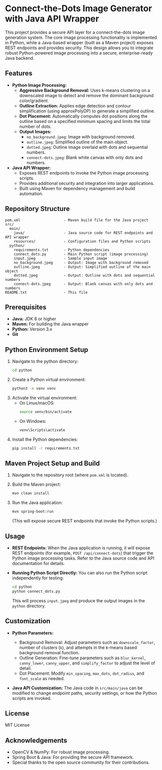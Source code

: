# Connect-the-Dots Image Generator with Java API Wrapper

This project provides a secure API layer for a connect-the-dots image generation system.
The core image processing functionality is implemented in Python, while a Java-based
wrapper (built as a Maven project) exposes REST endpoints and provides security.
This design allows you to integrate robust Python-powered image processing into a
secure, enterprise-ready Java backend.

## Features
- **Python Image Processing:**
  - **Aggressive Background Removal:** Uses k-means clustering on a downscaled image to detect and remove the dominant background color/gradient.
  - **Outline Extraction:** Applies edge detection and contour simplification (using approxPolyDP) to generate a simplified outline.
  - **Dot Placement:** Automatically computes dot positions along the outline based on a specified minimum spacing and limits the total number of dots.
  - **Output Images:**
    - `no_background.jpeg`: Image with background removed.
    - `outline.jpeg`: Simplified outline of the main object.
    - `dotted.jpeg`: Outline image overlaid with dots and sequential numbers.
    - `connect-dots.jpeg`: Blank white canvas with only dots and numbers.
- **Java API Wrapper:**
  - Exposes REST endpoints to invoke the Python image processing scripts.
  - Provides additional security and integration into larger applications.
  - Built using Maven for dependency management and build automation.

## Repository Structure
```
pom.xml                    - Maven build file for the Java project
src/
  main/
    java/                  - Java source code for REST endpoints and API wrapper
    resources/             - Configuration files and Python scripts
  python/
    requirements.txt       - Python dependencies
    connect_dots.py        - Main Python script (image processing)
    input.jpeg             - Sample input image
    no_background.jpeg     - Output: Image with background removed
    outline.jpeg           - Output: Simplified outline of the main object
    dotted.jpeg            - Output: Outline with dots and sequential numbers
    connect-dots.jpeg      - Output: Blank canvas with only dots and numbers
README.txt                 - This file
```

## Prerequisites
- **Java:** JDK 8 or higher
- **Maven:** For building the Java wrapper
- **Python:** Version 3.x
- **Git**

## Python Environment Setup

1. Navigate to the python directory:
   ```sh
   cd python
   ```
2. Create a Python virtual environment:
   ```sh
   python3 -m venv venv
   ```
3. Activate the virtual environment:
    - On Linux/macOS:
      ```sh
      source venv/bin/activate
      ```
    - On Windows:
      ```sh
      venv\Scripts\activate
      ```
4. Install the Python dependencies:
   ```sh
   pip install -r requirements.txt
   ```

## Maven Project Setup and Build

1. Navigate to the repository root (where `pom.xml` is located).

2. Build the Maven project:
   ```sh
   mvn clean install
   ```

3. Run the Java application:
   ```sh
   mvn spring-boot:run
   ```
   (This will expose secure REST endpoints that invoke the Python scripts.)

## Usage

- **REST Endpoints:**
  When the Java application is running, it will expose REST endpoints (for example, `POST /api/connect-dots`) that trigger the Python image processing tasks. Refer to the Java source code and API documentation for details.

- **Running Python Script Directly:**
  You can also run the Python script independently for testing:
  ```sh
  cd python
  python connect_dots.py
  ```
  This will process `input.jpeg` and produce the output images in the `python` directory.

## Customization

- **Python Parameters:**
    - Background Removal: Adjust parameters such as `downscale_factor`, number of clusters (`k`), and attempts in the k-means based background removal function.
    - Outline Generation: Fine-tune parameters such as `blur_kernel`, `canny_lower`, `canny_upper`, and `simplify_factor` to adjust the level of detail.
    - Dot Placement: Modify `min_spacing`, `max_dots`, `dot_radius`, and `font_scale` as needed.

- **Java API Customization:**
  The Java code in `src/main/java` can be modified to change endpoint paths, security settings, or how the Python scripts are invoked.

## License

MIT License

## Acknowledgements

- OpenCV & NumPy: For robust image processing.
- Spring Boot & Java: For providing the secure API framework.
- Special thanks to the open source community for their contributions.